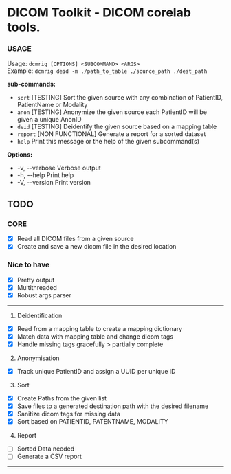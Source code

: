 # DICOM Toolkit - DICOM corelab tools.

### USAGE
Usage: `dcmrig [OPTIONS] <SUBCOMMAND> <ARGS>`\
Example: `dcmrig deid -m ./path_to_table ./source_path ./dest_path`

**sub-commands:**
- `sort`    [TESTING] Sort the given source with any combination of PatientID, PatientName or Modality
- `anon`    [TESTING] Anonymize the given source each PatientID will be given a unique AnonID
- `deid`    [TESTING] Deidentify the given source based on a mapping table
- `report`  [NON FUNCTIONAL] Generate a report for a sorted dataset
- `help`    Print this message or the help of the given subcommand(s)

**Options:**
- -v, --verbose  Verbose output
- -h, --help     Print help
- -V, --version  Print version

## TODO
### CORE
- [x] Read all DICOM files from a given source
- [x] Create and save a new dicom file in the desired location
### Nice to have
- [x] Pretty output
- [x] Multithreaded
- [x] Robust args parser

---
1. Deidentification
- [x] Read from a mapping table to create a mapping dictionary
- [x] Match data with mapping table and change dicom tags
- [x] Handle missing tags gracefully > partially complete

2. Anonymisation
- [x] Track unique PatientID and assign a UUID per unique ID

3. Sort
- [x] Create Paths from the given list
- [x] Save files to a generated destination path with the desired filename
- [x] Sanitize dicom tags for missing data
- [x] Sort based on PATIENTID, PATENTNAME, MODALITY

4. Report
- [ ] Sorted Data needed
- [ ] Generate a CSV report
---